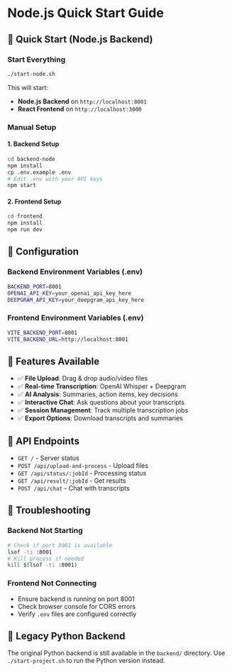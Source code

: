 # Node.js Quick Start Guide

## 🚀 Quick Start (Node.js Backend)

### Start Everything

```bash
./start-node.sh
```

This will start:

- **Node.js Backend** on `http://localhost:8001`
- **React Frontend** on `http://localhost:3000`

### Manual Setup

#### 1. Backend Setup

```bash
cd backend-node
npm install
cp .env.example .env
# Edit .env with your API keys
npm start
```

#### 2. Frontend Setup

```bash
cd frontend
npm install
npm run dev
```

## 🔧 Configuration

### Backend Environment Variables (.env)

```bash
BACKEND_PORT=8001
OPENAI_API_KEY=your_openai_api_key_here
DEEPGRAM_API_KEY=your_deepgram_api_key_here
```

### Frontend Environment Variables (.env)

```bash
VITE_BACKEND_PORT=8001
VITE_BACKEND_URL=http://localhost:8001
```

## 🎯 Features Available

- ✅ **File Upload**: Drag & drop audio/video files
- ✅ **Real-time Transcription**: OpenAI Whisper + Deepgram
- ✅ **AI Analysis**: Summaries, action items, key decisions
- ✅ **Interactive Chat**: Ask questions about your transcripts
- ✅ **Session Management**: Track multiple transcription jobs
- ✅ **Export Options**: Download transcripts and summaries

## 🔗 API Endpoints

- `GET /` - Server status
- `POST /api/upload-and-process` - Upload files
- `GET /api/status/:jobId` - Processing status
- `GET /api/result/:jobId` - Get results
- `POST /api/chat` - Chat with transcripts

## 🐛 Troubleshooting

### Backend Not Starting

```bash
# Check if port 8001 is available
lsof -ti :8001
# Kill process if needed
kill $(lsof -ti :8001)
```

### Frontend Not Connecting

- Ensure backend is running on port 8001
- Check browser console for CORS errors
- Verify `.env` files are configured correctly

## 🔄 Legacy Python Backend

The original Python backend is still available in the `backend/` directory. Use `./start-project.sh` to run the Python version instead.
